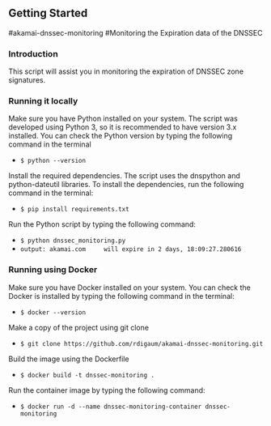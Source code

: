 Getting Started
---------------
#akamai-dnssec-monitoring
#Monitoring the Expiration data of the DNSSEC

### Introduction

This script will assist you in monitoring the expiration of DNSSEC zone signatures.

### Running it locally


Make sure you have Python installed on your system. The script was developed using Python 3, so it is recommended to have version 3.x installed. You can check the Python version by typing the following command in the terminal

- `$ python --version`

Install the required dependencies. The script uses the dnspython and python-dateutil libraries. To install the dependencies, run the following command in the terminal:

- `$ pip install requirements.txt`

Run the Python script by typing the following command:

- `$ python dnssec_monitoring.py`
- `output: akamai.com     will expire in 2 days, 18:09:27.280616`

### Running using Docker

Make sure you have Docker installed on your system. You can check the Docker is installed by typing the following command in the terminal:

- `$ docker --version`

Make a copy of the project using git clone

- `$ git clone https://github.com/rdigaum/akamai-dnssec-monitoring.git`

Build the image using the Dockerfile

- `$ docker build -t dnssec-monitoring .`

Run the container image by typing the following command:

- `$ docker run -d --name dnssec-monitoring-container dnssec-monitoring`

